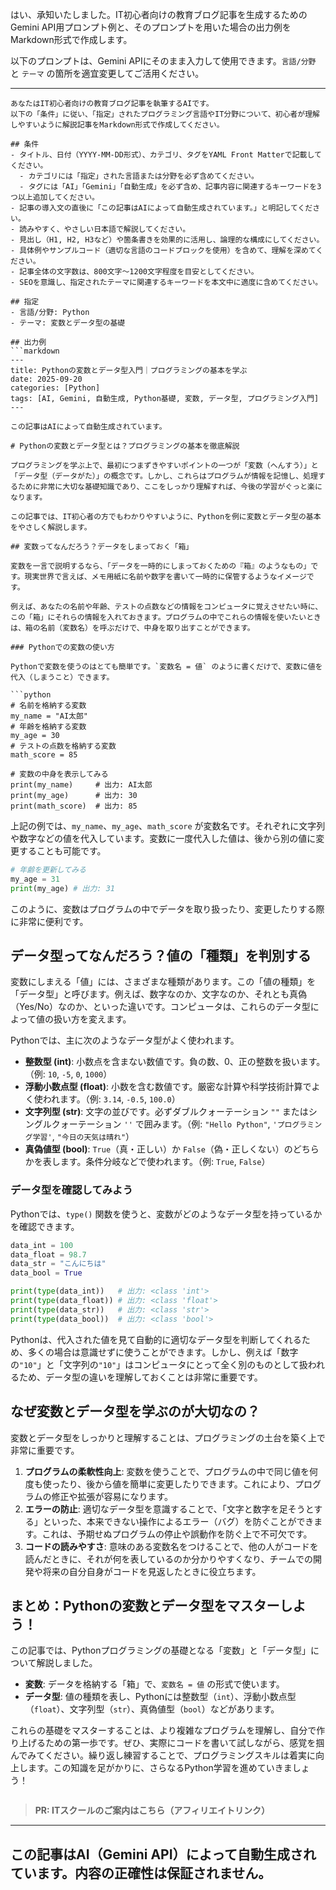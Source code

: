 はい、承知いたしました。IT初心者向けの教育ブログ記事を生成するためのGemini API用プロンプト例と、そのプロンプトを用いた場合の出力例をMarkdown形式で作成します。

以下のプロンプトは、Gemini APIにそのまま入力して使用できます。`言語/分野` と `テーマ` の箇所を適宜変更してご活用ください。

---

```
あなたはIT初心者向けの教育ブログ記事を執筆するAIです。
以下の「条件」に従い、「指定」されたプログラミング言語やIT分野について、初心者が理解しやすいように解説記事をMarkdown形式で作成してください。

## 条件
- タイトル、日付（YYYY-MM-DD形式）、カテゴリ、タグをYAML Front Matterで記載してください。
  - カテゴリには「指定」された言語または分野を必ず含めてください。
  - タグには「AI」「Gemini」「自動生成」を必ず含め、記事内容に関連するキーワードを3つ以上追加してください。
- 記事の導入文の直後に「この記事はAIによって自動生成されています。」と明記してください。
- 読みやすく、やさしい日本語で解説してください。
- 見出し（H1, H2, H3など）や箇条書きを効果的に活用し、論理的な構成にしてください。
- 具体例やサンプルコード（適切な言語のコードブロックを使用）を含めて、理解を深めてください。
- 記事全体の文字数は、800文字〜1200文字程度を目安としてください。
- SEOを意識し、指定されたテーマに関連するキーワードを本文中に適度に含めてください。

## 指定
- 言語/分野: Python
- テーマ: 変数とデータ型の基礎

## 出力例
```markdown
---
title: Pythonの変数とデータ型入門｜プログラミングの基本を学ぶ
date: 2025-09-20
categories: [Python]
tags: [AI, Gemini, 自動生成, Python基礎, 変数, データ型, プログラミング入門]
---

この記事はAIによって自動生成されています。

# Pythonの変数とデータ型とは？プログラミングの基本を徹底解説

プログラミングを学ぶ上で、最初につまずきやすいポイントの一つが「変数（へんすう）」と「データ型（データがた）」の概念です。しかし、これらはプログラムが情報を記憶し、処理するために非常に大切な基礎知識であり、ここをしっかり理解すれば、今後の学習がぐっと楽になります。

この記事では、IT初心者の方でもわかりやすいように、Pythonを例に変数とデータ型の基本をやさしく解説します。

## 変数ってなんだろう？データをしまっておく「箱」

変数を一言で説明するなら、「データを一時的にしまっておくための『箱』のようなもの」です。現実世界で言えば、メモ用紙に名前や数字を書いて一時的に保管するようなイメージです。

例えば、あなたの名前や年齢、テストの点数などの情報をコンピュータに覚えさせたい時に、この「箱」にそれらの情報を入れておきます。プログラムの中でこれらの情報を使いたいときは、箱の名前（変数名）を呼ぶだけで、中身を取り出すことができます。

### Pythonでの変数の使い方

Pythonで変数を使うのはとても簡単です。`変数名 = 値` のように書くだけで、変数に値を代入（しまうこと）できます。

```python
# 名前を格納する変数
my_name = "AI太郎"
# 年齢を格納する変数
my_age = 30
# テストの点数を格納する変数
math_score = 85

# 変数の中身を表示してみる
print(my_name)     # 出力: AI太郎
print(my_age)      # 出力: 30
print(math_score)  # 出力: 85
```

上記の例では、`my_name`、`my_age`、`math_score` が変数名です。それぞれに文字列や数字などの値を代入しています。変数に一度代入した値は、後から別の値に変更することも可能です。

```python
# 年齢を更新してみる
my_age = 31
print(my_age) # 出力: 31
```

このように、変数はプログラムの中でデータを取り扱ったり、変更したりする際に非常に便利です。

## データ型ってなんだろう？値の「種類」を判別する

変数にしまえる「値」には、さまざまな種類があります。この「値の種類」を「データ型」と呼びます。例えば、数字なのか、文字なのか、それとも真偽（Yes/No）なのか、といった違いです。コンピュータは、これらのデータ型によって値の扱い方を変えます。

Pythonでは、主に次のようなデータ型がよく使われます。

*   **整数型 (int)**: 小数点を含まない数値です。負の数、0、正の整数を扱います。（例: `10`, `-5`, `0`, `1000`）
*   **浮動小数点型 (float)**: 小数を含む数値です。厳密な計算や科学技術計算でよく使われます。（例: `3.14`, `-0.5`, `100.0`）
*   **文字列型 (str)**: 文字の並びです。必ずダブルクォーテーション `""` またはシングルクォーテーション `''` で囲みます。（例: `"Hello Python"`, `'プログラミング学習'`, `"今日の天気は晴れ"`）
*   **真偽値型 (bool)**: `True`（真・正しい）か `False`（偽・正しくない）のどちらかを表します。条件分岐などで使われます。（例: `True`, `False`）

### データ型を確認してみよう

Pythonでは、`type()` 関数を使うと、変数がどのようなデータ型を持っているかを確認できます。

```python
data_int = 100
data_float = 98.7
data_str = "こんにちは"
data_bool = True

print(type(data_int))   # 出力: <class 'int'>
print(type(data_float)) # 出力: <class 'float'>
print(type(data_str))   # 出力: <class 'str'>
print(type(data_bool))  # 出力: <class 'bool'>
```

Pythonは、代入された値を見て自動的に適切なデータ型を判断してくれるため、多くの場合は意識せずに使うことができます。しかし、例えば「数字の`"10"`」と「文字列の`"10"`」はコンピュータにとって全く別のものとして扱われるため、データ型の違いを理解しておくことは非常に重要です。

## なぜ変数とデータ型を学ぶのが大切なの？

変数とデータ型をしっかりと理解することは、プログラミングの土台を築く上で非常に重要です。

1.  **プログラムの柔軟性向上**: 変数を使うことで、プログラムの中で同じ値を何度も使ったり、後から値を簡単に変更したりできます。これにより、プログラムの修正や拡張が容易になります。
2.  **エラーの防止**: 適切なデータ型を意識することで、「文字と数字を足そうとする」といった、本来できない操作によるエラー（バグ）を防ぐことができます。これは、予期せぬプログラムの停止や誤動作を防ぐ上で不可欠です。
3.  **コードの読みやすさ**: 意味のある変数名をつけることで、他の人がコードを読んだときに、それが何を表しているのか分かりやすくなり、チームでの開発や将来の自分自身がコードを見返したときに役立ちます。

## まとめ：Pythonの変数とデータ型をマスターしよう！

この記事では、Pythonプログラミングの基礎となる「変数」と「データ型」について解説しました。

*   **変数**: データを格納する「箱」で、`変数名 = 値` の形式で使います。
*   **データ型**: 値の種類を表し、Pythonには整数型（`int`）、浮動小数点型（`float`）、文字列型（`str`）、真偽値型（`bool`）などがあります。

これらの基礎をマスターすることは、より複雑なプログラムを理解し、自分で作り上げるための第一歩です。ぜひ、実際にコードを書いて試しながら、感覚を掴んでみてください。繰り返し練習することで、プログラミングスキルは着実に向上します。この知識を足がかりに、さらなるPython学習を進めていきましょう！
```
```
> **PR: ITスクールのご案内はこちら（アフィリエイトリンク）**

---
この記事はAI（Gemini API）によって自動生成されています。内容の正確性は保証されません。
---

